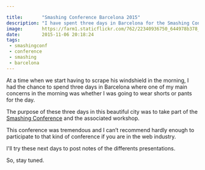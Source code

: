 ```yaml
---

title:       "Smashing Conference Barcelona 2015"
description: "I have spent three days in Barcelona for the Smashing Conference."
image:       https://farm1.staticflickr.com/762/22340936750_644978b378_z.jpg
date:        2015-11-06 20:18:24
tags:
 - smashingconf
 - conference
 - smashing
 - barcelona
---
```


At a time when we start having to scrape his windshield in the morning, I had the chance to spend three days in Barcelona where  one of my main concerns in the morning was whether I was going to wear shorts or pants for the day.

The purpose of these three days in this beautiful city was to take part of the [Smashing Conference](https://web.archive.org/web/20151031092702/http://smashingconf.com:80/barcelona-2015/) and the associated workshop.

This conference was tremendous and I can’t recommend hardly enough to participate to that kind of conference if you are in the web industry.

I'll try these next days to post notes of the differents presentations.

So, stay tuned.
